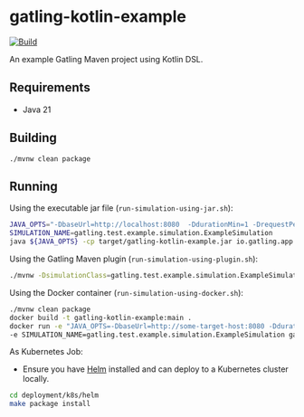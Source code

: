 # gatling-kotlin-example

[![Build](https://github.com/jecklgamis/gatling-kotlin-example/actions/workflows/build.yml/badge.svg)](https://github.com/jecklgamis/gatling-kotlin-example/actions/workflows/build.yml)

An example Gatling Maven project using Kotlin DSL.

## Requirements
* Java 21

## Building

```
./mvnw clean package
```

## Running

Using the executable jar file (`run-simulation-using-jar.sh`):

```bash
JAVA_OPTS="-DbaseUrl=http://localhost:8080  -DdurationMin=1 -DrequestPerSecond=10"
SIMULATION_NAME=gatling.test.example.simulation.ExampleSimulation
java ${JAVA_OPTS} -cp target/gatling-kotlin-example.jar io.gatling.app.Gatling --simulation "${SIMULATION_NAME}" --results-folder results
```

Using the Gatling Maven plugin (`run-simulation-using-plugin.sh`):

```bash
./mvnw -DsimulationClass=gatling.test.example.simulation.ExampleSimulation gatling:test
```

Using the Docker container (`run-simulation-using-docker.sh`):

```bash
./mvnw clean package
docker build -t gatling-kotlin-example:main .
docker run -e "JAVA_OPTS=-DbaseUrl=http://some-target-host:8080 -DdurationMin=1 -DrequestPerSecond=10" \
-e SIMULATION_NAME=gatling.test.example.simulation.ExampleSimulation gatling-kotlin-example:main
```

As Kubernetes Job:
* Ensure you have [Helm](https://helm.sh/) installed and can deploy to a Kubernetes cluster locally.
```bash
cd deployment/k8s/helm
make package install
```



